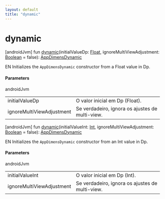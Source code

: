 ```yaml
---
layout: default
title: "dynamic"
---
```


# dynamic

[androidJvm]
fun [dynamic](dynamic.md)(initialValueDp: [Float](https://kotlinlang.org/api/core/kotlin-stdlib/kotlin/-float/index.html), ignoreMultiViewAdjustment: [Boolean](https://kotlinlang.org/api/core/kotlin-stdlib/kotlin/-boolean/index.html) = false): [AppDimensDynamic](../-app-dimens-dynamic/index.md)

EN Initializes the `AppDimensDynamic` constructor from a Float value in Dp.

#### Parameters

androidJvm

| | |
|---|---|
| initialValueDp | O valor inicial em Dp (Float). |
| ignoreMultiViewAdjustment | Se verdadeiro, ignora os ajustes de multi-view. |

[androidJvm]
fun [dynamic](dynamic.md)(initialValueInt: [Int](https://kotlinlang.org/api/core/kotlin-stdlib/kotlin/-int/index.html), ignoreMultiViewAdjustment: [Boolean](https://kotlinlang.org/api/core/kotlin-stdlib/kotlin/-boolean/index.html) = false): [AppDimensDynamic](../-app-dimens-dynamic/index.md)

EN Initializes the `AppDimensDynamic` constructor from an Int value in Dp.

#### Parameters

androidJvm

| | |
|---|---|
| initialValueInt | O valor inicial em Dp (Int). |
| ignoreMultiViewAdjustment | Se verdadeiro, ignora os ajustes de multi-view. |
